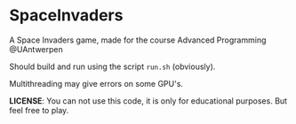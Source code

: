 # SpaceInvaders
A Space Invaders game, made for the course Advanced Programming @UAntwerpen

Should build and run using the script `run.sh` (obviously).

Multithreading may give errors on some GPU's.

**LICENSE**: You can not use this code, it is only for educational purposes. But feel free to play.
